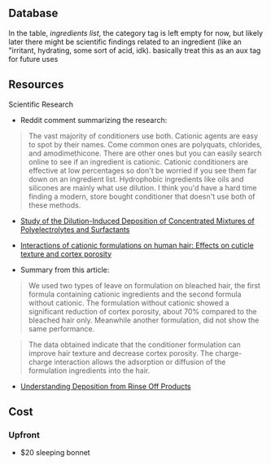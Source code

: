 ## Database
In the table, _ingredients list_, the category tag is left empty for now, but likely later there might be scientific findings related to an ingredient (like an "irritant, hydrating, some sort of acid, idk). basically treat this as an aux tag for future uses 

## Resources
Scientific Research 
- Reddit comment summarizing the research: 
> The vast majority of conditioners use both. Cationic agents are easy to spot by their names. Come common ones are polyquats, chlorides, and amodimethicone. There are other ones but you can easily search online to see if an ingredient is cationic. Cationic conditioners are effective at low percentages so don't be worried if you see them far down on an ingredient list. Hydrophobic ingredients like oils and silicones are mainly what use dilution. I think you'd have a hard time finding a modern, store bought conditioner that doesn't use both of these methods.

- [Study of the Dilution-Induced Deposition of Concentrated Mixtures of Polyelectrolytes and Surfactants](https://www.ncbi.nlm.nih.gov/pmc/articles/PMC9003019/)
- [Interactions of cationic formulations on human hair: Effects on cuticle texture and cortex porosity](https://dc.engconfintl.org/cosmetic/17/)

- Summary from this article:
> We used two types of leave on formulation on bleached hair, the first formula containing cationic ingredients and the second formula without cationic. The formulation without cationic showed a significant reduction of cortex porosity, about 70% compared to the bleached hair only. Meanwhile another formulation, did not show the same performance.

> The data obtained indicate that the conditioner formulation can improve hair texture and decrease cortex porosity. The charge-charge interaction allows the adsorption or diffusion of the formulation ingredients into the hair.

- [Understanding Deposition from Rinse Off Products](https://knowledge.ulprospector.com/638/pcc-understanding-deposition-rinse-products/)

## Cost
### Upfront
- $20 sleeping bonnet